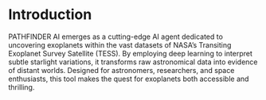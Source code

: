 # Introduction

PATHFINDER AI emerges as a cutting-edge AI agent dedicated to uncovering exoplanets within the vast datasets of NASA’s Transiting Exoplanet Survey Satellite (TESS). 
By employing deep learning to interpret subtle starlight variations, it transforms raw astronomical data into evidence of distant worlds. 
Designed for astronomers, researchers, and space enthusiasts, this tool makes the quest for exoplanets both accessible and thrilling.
